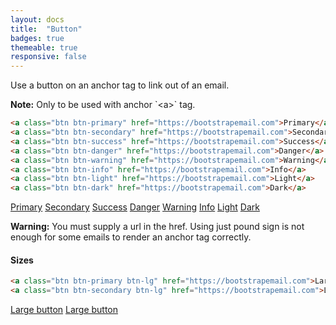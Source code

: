 ```yaml
---
layout: docs
title:  "Button"
badges: true
themeable: true
responsive: false
---
```

Use a button on an anchor tag to link out of an email.

<div class="alert alert-info">
  <strong>Note:</strong> Only to be used with anchor `&lt;a&gt;` tag.
</div>

```html
<a class="btn btn-primary" href="https://bootstrapemail.com">Primary</a>
<a class="btn btn-secondary" href="https://bootstrapemail.com">Secondary</a>
<a class="btn btn-success" href="https://bootstrapemail.com">Success</a>
<a class="btn btn-danger" href="https://bootstrapemail.com">Danger</a>
<a class="btn btn-warning" href="https://bootstrapemail.com">Warning</a>
<a class="btn btn-info" href="https://bootstrapemail.com">Info</a>
<a class="btn btn-light" href="https://bootstrapemail.com">Light</a>
<a class="btn btn-dark" href="https://bootstrapemail.com">Dark</a>
```

<a href="#" class="btn btn-primary">Primary</a>
<a href="#" class="btn btn-secondary">Secondary</a>
<a href="#" class="btn btn-success">Success</a>
<a href="#" class="btn btn-danger">Danger</a>
<a href="#" class="btn btn-warning">Warning</a>
<a href="#" class="btn btn-info">Info</a>
<a href="#" class="btn btn-light">Light</a>
<a href="#" class="btn btn-dark">Dark</a>

<div class="alert alert-warning">
  <strong>Warning:</strong> You must supply a url in the href. Using just pound sign is not enough for some emails to render an anchor tag correctly.
</div>

#### Sizes
```html
<a class="btn btn-primary btn-lg" href="https://bootstrapemail.com">Large button</a>
<a class="btn btn-secondary btn-lg" href="https://bootstrapemail.com">Large button</a>
```

<a href="#" class="btn btn-primary btn-lg">Large button</a>
<a href="#" class="btn btn-secondary btn-lg">Large button</a>

